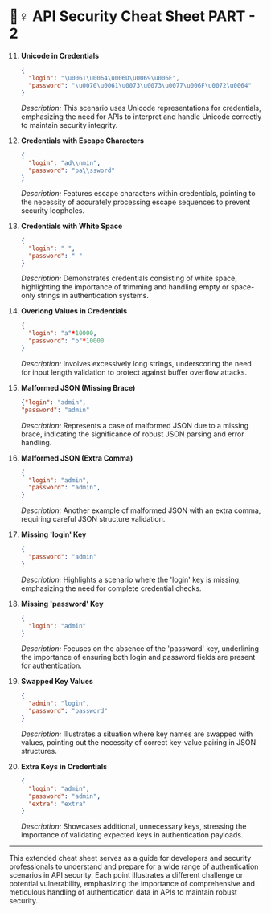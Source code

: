 # 🧞♀ API Security Cheat Sheet PART - 2

11. **Unicode in Credentials**

    ```json
    {
      "login": "\u0061\u0064\u006D\u0069\u006E",
      "password": "\u0070\u0061\u0073\u0073\u0077\u006F\u0072\u0064"
    }
    ```

    _Description:_ This scenario uses Unicode representations for credentials, emphasizing the need for APIs to interpret and handle Unicode correctly to maintain security integrity.
12. **Credentials with Escape Characters**

    ```json
    {
      "login": "ad\\nmin",
      "password": "pa\\ssword"
    }
    ```

    _Description:_ Features escape characters within credentials, pointing to the necessity of accurately processing escape sequences to prevent security loopholes.
13. **Credentials with White Space**

    ```json
    {
      "login": " ",
      "password": " "
    }
    ```

    _Description:_ Demonstrates credentials consisting of white space, highlighting the importance of trimming and handling empty or space-only strings in authentication systems.
14. **Overlong Values in Credentials**

    ```json
    {
      "login": "a"*10000,
      "password": "b"*10000
    }
    ```

    _Description:_ Involves excessively long strings, underscoring the need for input length validation to protect against buffer overflow attacks.
15. **Malformed JSON (Missing Brace)**

    ```json
    {"login": "admin",
    "password": "admin"
    ```

    _Description:_ Represents a case of malformed JSON due to a missing brace, indicating the significance of robust JSON parsing and error handling.
16. **Malformed JSON (Extra Comma)**

    ```json
    {
      "login": "admin",
      "password": "admin",
    }
    ```

    _Description:_ Another example of malformed JSON with an extra comma, requiring careful JSON structure validation.
17. **Missing 'login' Key**

    ```json
    {
      "password": "admin"
    }
    ```

    _Description:_ Highlights a scenario where the 'login' key is missing, emphasizing the need for complete credential checks.
18. **Missing 'password' Key**

    ```json
    {
      "login": "admin"
    }
    ```

    _Description:_ Focuses on the absence of the 'password' key, underlining the importance of ensuring both login and password fields are present for authentication.
19. **Swapped Key Values**

    ```json
    {
      "admin": "login",
      "password": "password"
    }
    ```

    _Description:_ Illustrates a situation where key names are swapped with values, pointing out the necessity of correct key-value pairing in JSON structures.
20. **Extra Keys in Credentials**

    ```json
    {
      "login": "admin",
      "password": "admin",
      "extra": "extra"
    }
    ```

    _Description:_ Showcases additional, unnecessary keys, stressing the importance of validating expected keys in authentication payloads.

***

This extended cheat sheet serves as a guide for developers and security professionals to understand and prepare for a wide range of authentication scenarios in API security. Each point illustrates a different challenge or potential vulnerability, emphasizing the importance of comprehensive and meticulous handling of authentication data in APIs to maintain robust security.
